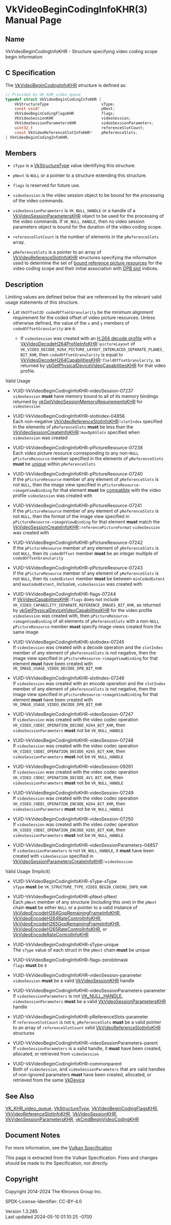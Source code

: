 # VkVideoBeginCodingInfoKHR(3) Manual Page

## Name

VkVideoBeginCodingInfoKHR - Structure specifying video coding scope
begin information



## <a href="#_c_specification" class="anchor"></a>C Specification

The [VkVideoBeginCodingInfoKHR](https://registry.khronos.org/vulkan/specs/1.3-extensions/man/html/VkVideoBeginCodingInfoKHR.html)
structure is defined as:

``` c
// Provided by VK_KHR_video_queue
typedef struct VkVideoBeginCodingInfoKHR {
    VkStructureType                       sType;
    const void*                           pNext;
    VkVideoBeginCodingFlagsKHR            flags;
    VkVideoSessionKHR                     videoSession;
    VkVideoSessionParametersKHR           videoSessionParameters;
    uint32_t                              referenceSlotCount;
    const VkVideoReferenceSlotInfoKHR*    pReferenceSlots;
} VkVideoBeginCodingInfoKHR;
```

## <a href="#_members" class="anchor"></a>Members

- `sType` is a [VkStructureType](https://registry.khronos.org/vulkan/specs/1.3-extensions/man/html/VkStructureType.html) value identifying
  this structure.

- `pNext` is `NULL` or a pointer to a structure extending this
  structure.

- `flags` is reserved for future use.

- `videoSession` is the video session object to be bound for the
  processing of the video commands.

- `videoSessionParameters` is `VK_NULL_HANDLE` or a handle of a
  [VkVideoSessionParametersKHR](https://registry.khronos.org/vulkan/specs/1.3-extensions/man/html/VkVideoSessionParametersKHR.html) object
  to be used for the processing of the video commands. If
  `VK_NULL_HANDLE`, then no video session parameters object is bound for
  the duration of the video coding scope.

- `referenceSlotCount` is the number of elements in the
  `pReferenceSlots` array.

- `pReferenceSlots` is a pointer to an array of
  [VkVideoReferenceSlotInfoKHR](https://registry.khronos.org/vulkan/specs/1.3-extensions/man/html/VkVideoReferenceSlotInfoKHR.html)
  structures specifying the information used to determine the set of <a
  href="https://registry.khronos.org/vulkan/specs/1.3-extensions/html/vkspec.html#bound-reference-picture-resources"
  target="_blank" rel="noopener">bound reference picture resources</a>
  for the video coding scope and their initial association with <a
  href="https://registry.khronos.org/vulkan/specs/1.3-extensions/html/vkspec.html#dpb-slot"
  target="_blank" rel="noopener">DPB slot</a> indices.

## <a href="#_description" class="anchor"></a>Description

Limiting values are defined below that are referenced by the relevant
valid usage statements of this structure.

- Let `VkOffset2D codedOffsetGranularity` be the minimum alignment
  requirement for the coded offset of video picture resources. Unless
  otherwise defined, the value of the `x` and `y` members of
  `codedOffsetGranularity` are `0`.

  - If `videoSession` was created with an <a
    href="https://registry.khronos.org/vulkan/specs/1.3-extensions/html/vkspec.html#decode-h264-profile"
    target="_blank" rel="noopener">H.264 decode profile</a> with a
    [VkVideoDecodeH264ProfileInfoKHR](https://registry.khronos.org/vulkan/specs/1.3-extensions/man/html/VkVideoDecodeH264ProfileInfoKHR.html)::`pictureLayout`
    of
    `VK_VIDEO_DECODE_H264_PICTURE_LAYOUT_INTERLACED_SEPARATE_PLANES_BIT_KHR`,
    then `codedOffsetGranularity` is equal to
    [VkVideoDecodeH264CapabilitiesKHR](https://registry.khronos.org/vulkan/specs/1.3-extensions/man/html/VkVideoDecodeH264CapabilitiesKHR.html)::`fieldOffsetGranularity`,
    as returned by
    [vkGetPhysicalDeviceVideoCapabilitiesKHR](https://registry.khronos.org/vulkan/specs/1.3-extensions/man/html/vkGetPhysicalDeviceVideoCapabilitiesKHR.html)
    for that video profile.

Valid Usage

- <a href="#VUID-VkVideoBeginCodingInfoKHR-videoSession-07237"
  id="VUID-VkVideoBeginCodingInfoKHR-videoSession-07237"></a>
  VUID-VkVideoBeginCodingInfoKHR-videoSession-07237  
  `videoSession` **must** have memory bound to all of its memory
  bindings returned by
  [vkGetVideoSessionMemoryRequirementsKHR](https://registry.khronos.org/vulkan/specs/1.3-extensions/man/html/vkGetVideoSessionMemoryRequirementsKHR.html)
  for `videoSession`

- <a href="#VUID-VkVideoBeginCodingInfoKHR-slotIndex-04856"
  id="VUID-VkVideoBeginCodingInfoKHR-slotIndex-04856"></a>
  VUID-VkVideoBeginCodingInfoKHR-slotIndex-04856  
  Each non-negative
  [VkVideoReferenceSlotInfoKHR](https://registry.khronos.org/vulkan/specs/1.3-extensions/man/html/VkVideoReferenceSlotInfoKHR.html)::`slotIndex`
  specified in the elements of `pReferenceSlots` **must** be less than
  the
  [VkVideoSessionCreateInfoKHR](https://registry.khronos.org/vulkan/specs/1.3-extensions/man/html/VkVideoSessionCreateInfoKHR.html)::`maxDpbSlots`
  specified when `videoSession` was created

- <a href="#VUID-VkVideoBeginCodingInfoKHR-pPictureResource-07238"
  id="VUID-VkVideoBeginCodingInfoKHR-pPictureResource-07238"></a>
  VUID-VkVideoBeginCodingInfoKHR-pPictureResource-07238  
  Each video picture resource corresponding to any non-`NULL`
  `pPictureResource` member specified in the elements of
  `pReferenceSlots` **must** be <a
  href="https://registry.khronos.org/vulkan/specs/1.3-extensions/html/vkspec.html#video-picture-resource-uniqueness"
  target="_blank" rel="noopener">unique</a> within `pReferenceSlots`

- <a href="#VUID-VkVideoBeginCodingInfoKHR-pPictureResource-07240"
  id="VUID-VkVideoBeginCodingInfoKHR-pPictureResource-07240"></a>
  VUID-VkVideoBeginCodingInfoKHR-pPictureResource-07240  
  If the `pPictureResource` member of any element of `pReferenceSlots`
  is not `NULL`, then the image view specified in
  `pPictureResource->imageViewBinding` for that element **must** be <a
  href="https://registry.khronos.org/vulkan/specs/1.3-extensions/html/vkspec.html#video-profile-compatibility"
  target="_blank" rel="noopener">compatible</a> with the video profile
  `videoSession` was created with

- <a href="#VUID-VkVideoBeginCodingInfoKHR-pPictureResource-07241"
  id="VUID-VkVideoBeginCodingInfoKHR-pPictureResource-07241"></a>
  VUID-VkVideoBeginCodingInfoKHR-pPictureResource-07241  
  If the `pPictureResource` member of any element of `pReferenceSlots`
  is not `NULL`, then the format of the image view specified in
  `pPictureResource->imageViewBinding` for that element **must** match
  the
  [VkVideoSessionCreateInfoKHR](https://registry.khronos.org/vulkan/specs/1.3-extensions/man/html/VkVideoSessionCreateInfoKHR.html)::`referencePictureFormat`
  `videoSession` was created with

- <a href="#VUID-VkVideoBeginCodingInfoKHR-pPictureResource-07242"
  id="VUID-VkVideoBeginCodingInfoKHR-pPictureResource-07242"></a>
  VUID-VkVideoBeginCodingInfoKHR-pPictureResource-07242  
  If the `pPictureResource` member of any element of `pReferenceSlots`
  is not `NULL`, then its `codedOffset` member **must** be an integer
  multiple of `codedOffsetGranularity`

- <a href="#VUID-VkVideoBeginCodingInfoKHR-pPictureResource-07243"
  id="VUID-VkVideoBeginCodingInfoKHR-pPictureResource-07243"></a>
  VUID-VkVideoBeginCodingInfoKHR-pPictureResource-07243  
  If the `pPictureResource` member of any element of `pReferenceSlots`
  is not `NULL`, then its `codedExtent` member **must** be between
  `minCodedExtent` and `maxCodedExtent`, inclusive, `videoSession` was
  created with

- <a href="#VUID-VkVideoBeginCodingInfoKHR-flags-07244"
  id="VUID-VkVideoBeginCodingInfoKHR-flags-07244"></a>
  VUID-VkVideoBeginCodingInfoKHR-flags-07244  
  If [VkVideoCapabilitiesKHR](https://registry.khronos.org/vulkan/specs/1.3-extensions/man/html/VkVideoCapabilitiesKHR.html)::`flags` does
  not include `VK_VIDEO_CAPABILITY_SEPARATE_REFERENCE_IMAGES_BIT_KHR`,
  as returned by
  [vkGetPhysicalDeviceVideoCapabilitiesKHR](https://registry.khronos.org/vulkan/specs/1.3-extensions/man/html/vkGetPhysicalDeviceVideoCapabilitiesKHR.html)
  for the video profile `videoSession` was created with, then
  `pPictureResource->imageViewBinding` of all elements of
  `pReferenceSlots` with a non-`NULL` `pPictureResource` member **must**
  specify image views created from the same image

- <a href="#VUID-VkVideoBeginCodingInfoKHR-slotIndex-07245"
  id="VUID-VkVideoBeginCodingInfoKHR-slotIndex-07245"></a>
  VUID-VkVideoBeginCodingInfoKHR-slotIndex-07245  
  If `videoSession` was created with a decode operation and the
  `slotIndex` member of any element of `pReferenceSlots` is not
  negative, then the image view specified in
  `pPictureResource->imageViewBinding` for that element **must** have
  been created with `VK_IMAGE_USAGE_VIDEO_DECODE_DPB_BIT_KHR`

- <a href="#VUID-VkVideoBeginCodingInfoKHR-slotIndex-07246"
  id="VUID-VkVideoBeginCodingInfoKHR-slotIndex-07246"></a>
  VUID-VkVideoBeginCodingInfoKHR-slotIndex-07246  
  If `videoSession` was created with an encode operation and the
  `slotIndex` member of any element of `pReferenceSlots` is not
  negative, then the image view specified in
  `pPictureResource->imageViewBinding` for that element **must** have
  been created with `VK_IMAGE_USAGE_VIDEO_ENCODE_DPB_BIT_KHR`

- <a href="#VUID-VkVideoBeginCodingInfoKHR-videoSession-07247"
  id="VUID-VkVideoBeginCodingInfoKHR-videoSession-07247"></a>
  VUID-VkVideoBeginCodingInfoKHR-videoSession-07247  
  If `videoSession` was created with the video codec operation
  `VK_VIDEO_CODEC_OPERATION_DECODE_H264_BIT_KHR`, then
  `videoSessionParameters` **must** not be `VK_NULL_HANDLE`

- <a href="#VUID-VkVideoBeginCodingInfoKHR-videoSession-07248"
  id="VUID-VkVideoBeginCodingInfoKHR-videoSession-07248"></a>
  VUID-VkVideoBeginCodingInfoKHR-videoSession-07248  
  If `videoSession` was created with the video codec operation
  `VK_VIDEO_CODEC_OPERATION_DECODE_H265_BIT_KHR`, then
  `videoSessionParameters` **must** not be `VK_NULL_HANDLE`

- <a href="#VUID-VkVideoBeginCodingInfoKHR-videoSession-09261"
  id="VUID-VkVideoBeginCodingInfoKHR-videoSession-09261"></a>
  VUID-VkVideoBeginCodingInfoKHR-videoSession-09261  
  If `videoSession` was created with the video codec operation
  `VK_VIDEO_CODEC_OPERATION_DECODE_AV1_BIT_KHR`, then
  `videoSessionParameters` **must** not be `VK_NULL_HANDLE`

- <a href="#VUID-VkVideoBeginCodingInfoKHR-videoSession-07249"
  id="VUID-VkVideoBeginCodingInfoKHR-videoSession-07249"></a>
  VUID-VkVideoBeginCodingInfoKHR-videoSession-07249  
  If `videoSession` was created with the video codec operation
  `VK_VIDEO_CODEC_OPERATION_ENCODE_H264_BIT_KHR`, then
  `videoSessionParameters` **must** not be `VK_NULL_HANDLE`

- <a href="#VUID-VkVideoBeginCodingInfoKHR-videoSession-07250"
  id="VUID-VkVideoBeginCodingInfoKHR-videoSession-07250"></a>
  VUID-VkVideoBeginCodingInfoKHR-videoSession-07250  
  If `videoSession` was created with the video codec operation
  `VK_VIDEO_CODEC_OPERATION_ENCODE_H265_BIT_KHR`, then
  `videoSessionParameters` **must** not be `VK_NULL_HANDLE`

- <a href="#VUID-VkVideoBeginCodingInfoKHR-videoSessionParameters-04857"
  id="VUID-VkVideoBeginCodingInfoKHR-videoSessionParameters-04857"></a>
  VUID-VkVideoBeginCodingInfoKHR-videoSessionParameters-04857  
  If `videoSessionParameters` is not `VK_NULL_HANDLE`, it **must** have
  been created with `videoSession` specified in
  [VkVideoSessionParametersCreateInfoKHR](https://registry.khronos.org/vulkan/specs/1.3-extensions/man/html/VkVideoSessionParametersCreateInfoKHR.html)::`videoSession`

Valid Usage (Implicit)

- <a href="#VUID-VkVideoBeginCodingInfoKHR-sType-sType"
  id="VUID-VkVideoBeginCodingInfoKHR-sType-sType"></a>
  VUID-VkVideoBeginCodingInfoKHR-sType-sType  
  `sType` **must** be `VK_STRUCTURE_TYPE_VIDEO_BEGIN_CODING_INFO_KHR`

- <a href="#VUID-VkVideoBeginCodingInfoKHR-pNext-pNext"
  id="VUID-VkVideoBeginCodingInfoKHR-pNext-pNext"></a>
  VUID-VkVideoBeginCodingInfoKHR-pNext-pNext  
  Each `pNext` member of any structure (including this one) in the
  `pNext` chain **must** be either `NULL` or a pointer to a valid
  instance of
  [VkVideoEncodeH264GopRemainingFrameInfoKHR](https://registry.khronos.org/vulkan/specs/1.3-extensions/man/html/VkVideoEncodeH264GopRemainingFrameInfoKHR.html),
  [VkVideoEncodeH264RateControlInfoKHR](https://registry.khronos.org/vulkan/specs/1.3-extensions/man/html/VkVideoEncodeH264RateControlInfoKHR.html),
  [VkVideoEncodeH265GopRemainingFrameInfoKHR](https://registry.khronos.org/vulkan/specs/1.3-extensions/man/html/VkVideoEncodeH265GopRemainingFrameInfoKHR.html),
  [VkVideoEncodeH265RateControlInfoKHR](https://registry.khronos.org/vulkan/specs/1.3-extensions/man/html/VkVideoEncodeH265RateControlInfoKHR.html),
  or
  [VkVideoEncodeRateControlInfoKHR](https://registry.khronos.org/vulkan/specs/1.3-extensions/man/html/VkVideoEncodeRateControlInfoKHR.html)

- <a href="#VUID-VkVideoBeginCodingInfoKHR-sType-unique"
  id="VUID-VkVideoBeginCodingInfoKHR-sType-unique"></a>
  VUID-VkVideoBeginCodingInfoKHR-sType-unique  
  The `sType` value of each struct in the `pNext` chain **must** be
  unique

- <a href="#VUID-VkVideoBeginCodingInfoKHR-flags-zerobitmask"
  id="VUID-VkVideoBeginCodingInfoKHR-flags-zerobitmask"></a>
  VUID-VkVideoBeginCodingInfoKHR-flags-zerobitmask  
  `flags` **must** be `0`

- <a href="#VUID-VkVideoBeginCodingInfoKHR-videoSession-parameter"
  id="VUID-VkVideoBeginCodingInfoKHR-videoSession-parameter"></a>
  VUID-VkVideoBeginCodingInfoKHR-videoSession-parameter  
  `videoSession` **must** be a valid
  [VkVideoSessionKHR](https://registry.khronos.org/vulkan/specs/1.3-extensions/man/html/VkVideoSessionKHR.html) handle

- <a
  href="#VUID-VkVideoBeginCodingInfoKHR-videoSessionParameters-parameter"
  id="VUID-VkVideoBeginCodingInfoKHR-videoSessionParameters-parameter"></a>
  VUID-VkVideoBeginCodingInfoKHR-videoSessionParameters-parameter  
  If `videoSessionParameters` is not
  [VK_NULL_HANDLE](https://registry.khronos.org/vulkan/specs/1.3-extensions/man/html/VK_NULL_HANDLE.html), `videoSessionParameters`
  **must** be a valid
  [VkVideoSessionParametersKHR](https://registry.khronos.org/vulkan/specs/1.3-extensions/man/html/VkVideoSessionParametersKHR.html) handle

- <a href="#VUID-VkVideoBeginCodingInfoKHR-pReferenceSlots-parameter"
  id="VUID-VkVideoBeginCodingInfoKHR-pReferenceSlots-parameter"></a>
  VUID-VkVideoBeginCodingInfoKHR-pReferenceSlots-parameter  
  If `referenceSlotCount` is not `0`, `pReferenceSlots` **must** be a
  valid pointer to an array of `referenceSlotCount` valid
  [VkVideoReferenceSlotInfoKHR](https://registry.khronos.org/vulkan/specs/1.3-extensions/man/html/VkVideoReferenceSlotInfoKHR.html)
  structures

- <a href="#VUID-VkVideoBeginCodingInfoKHR-videoSessionParameters-parent"
  id="VUID-VkVideoBeginCodingInfoKHR-videoSessionParameters-parent"></a>
  VUID-VkVideoBeginCodingInfoKHR-videoSessionParameters-parent  
  If `videoSessionParameters` is a valid handle, it **must** have been
  created, allocated, or retrieved from `videoSession`

- <a href="#VUID-VkVideoBeginCodingInfoKHR-commonparent"
  id="VUID-VkVideoBeginCodingInfoKHR-commonparent"></a>
  VUID-VkVideoBeginCodingInfoKHR-commonparent  
  Both of `videoSession`, and `videoSessionParameters` that are valid
  handles of non-ignored parameters **must** have been created,
  allocated, or retrieved from the same [VkDevice](https://registry.khronos.org/vulkan/specs/1.3-extensions/man/html/VkDevice.html)

## <a href="#_see_also" class="anchor"></a>See Also

[VK_KHR_video_queue](https://registry.khronos.org/vulkan/specs/1.3-extensions/man/html/VK_KHR_video_queue.html),
[VkStructureType](https://registry.khronos.org/vulkan/specs/1.3-extensions/man/html/VkStructureType.html),
[VkVideoBeginCodingFlagsKHR](https://registry.khronos.org/vulkan/specs/1.3-extensions/man/html/VkVideoBeginCodingFlagsKHR.html),
[VkVideoReferenceSlotInfoKHR](https://registry.khronos.org/vulkan/specs/1.3-extensions/man/html/VkVideoReferenceSlotInfoKHR.html),
[VkVideoSessionKHR](https://registry.khronos.org/vulkan/specs/1.3-extensions/man/html/VkVideoSessionKHR.html),
[VkVideoSessionParametersKHR](https://registry.khronos.org/vulkan/specs/1.3-extensions/man/html/VkVideoSessionParametersKHR.html),
[vkCmdBeginVideoCodingKHR](https://registry.khronos.org/vulkan/specs/1.3-extensions/man/html/vkCmdBeginVideoCodingKHR.html)

## <a href="#_document_notes" class="anchor"></a>Document Notes

For more information, see the <a
href="https://registry.khronos.org/vulkan/specs/1.3-extensions/html/vkspec.html#VkVideoBeginCodingInfoKHR"
target="_blank" rel="noopener">Vulkan Specification</a>

This page is extracted from the Vulkan Specification. Fixes and changes
should be made to the Specification, not directly.

## <a href="#_copyright" class="anchor"></a>Copyright

Copyright 2014-2024 The Khronos Group Inc.

SPDX-License-Identifier: CC-BY-4.0

Version 1.3.285  
Last updated 2024-05-10 01:10:25 -0700
